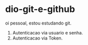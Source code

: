 # dio-git-e-github
oi pessoal, estou estudando git.

1) Autenticacao via usuario e senha.
2) Autenticacao via Token.